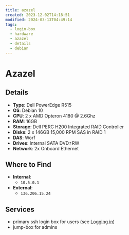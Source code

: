 ```yaml
---
title: azazel
created: 2023-12-02T14:18:51
modified: 2024-03-13T04:49:14
tags:
  - login-box
  - hardware
  - azazel
  - details
  - debian
---
```


# Azazel

## Details

- **Type**: Dell PowerEdge R515
- **OS**: Debian 10
- **CPU**: 2 x AMD Opteron 4180 @ 2.6Ghz
- **RAM**: 16GB
- **Storage**: Dell PERC H200 Integrated RAID Controller
- **Disks**: 2 x 146GB 15,000 RPM SAS in RAID 1
- **DAS**: Worf
- **Drives**: Internal SATA DVD±RW
- **Network**: 2x Onboard Ethernet

## Where to Find

- **Internal**:
	- `10.5.0.1`
- **External**:
	- `136.206.15.24`

## Services

- primary ssh login box for users (see [Logging in](../services/servers.md#Logging%20in))
- jump-box for admins
